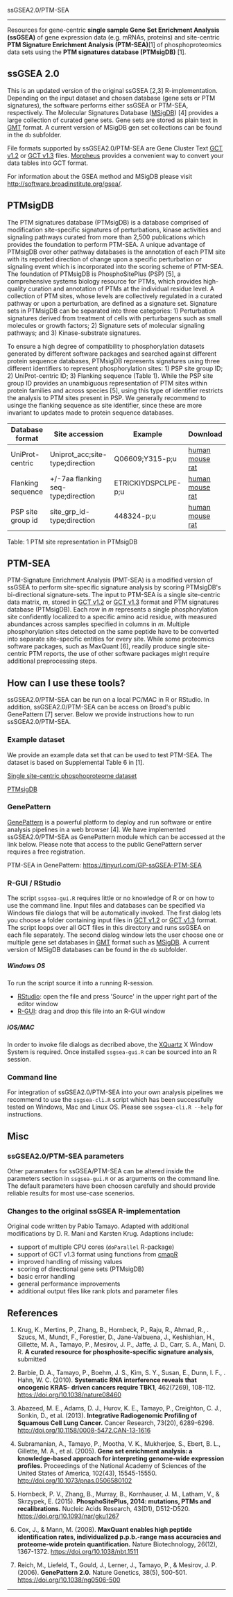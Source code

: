 ssGSEA2.0/PTM-SEA

***

Resources for gene-centric **single sample Gene Set Enrichment Analysis (ssGSEA)** of gene expression data (e.g. mRNAs, proteins) and site-centric **PTM Signature Enrichment Analysis (PTM-SEA)**[1] of phosphoproteomics data sets using the **PTM signatures database (PTMsigDB)** [1].

## ssGSEA 2.0
This is an updated version of the original ssGSEA [2,3] R-implementation. Depending on the input dataset and chosen database (gene sets or PTM signatures), the software performs either ssGSEA or PTM-SEA, respectively. The Molecular Signatures Database ([MSigDB](http://software.broadinstitute.org/gsea/msigdb/)) [4] provides a large collection of curated gene sets.  Gene sets are stored as plain text in  [GMT](https://software.broadinstitute.org/cancer/software/gsea/wiki/index.php/Data_formats#GMT:_Gene_Matrix_Transposed_file_format_.28.2A.gmt.29) format. A current version of MSigDB gen set collections can be found in the ```db``` subfolder.

File formats supported by ssGSEA2.0/PTM-SEA are Gene Cluster Text [GCT v1.2](https://software.broadinstitute.org/cancer/software/gsea/wiki/index.php/Data_formats#GCT:_Gene_Cluster_Text_file_format_.28.2A.gct.29) or [GCT v1.3](https://clue.io/connectopedia/gct_format) files. [Morpheus](https://software.broadinstitute.org/morpheus/) provides a convenient way to convert your data tables into GCT format.

For information about the GSEA method and MSigDB please visit http://software.broadinstitute.org/gsea/.


## PTMsigDB
The PTM signatures database (PTMsigDB) is a database comprised of modification site-specific signatures of perturbations, kinase activities and signaling pathways curated from more than 2,500 publications which provides the foundation to perform PTM-SEA. A unique advantage of PTMsigDB over other pathway databases is the annotation of each PTM site with its reported direction of change upon a specific perturbation or signaling event which is incorporated into the scoring scheme of PTM-SEA. The foundation of PTMsigDB is PhosphoSitePlus (PSP) [5], a comprehensive systems biology resource for PTMs, which provides high-quality curation and annotation of PTMs at the individual residue level. A collection of PTM sites, whose levels are collectively regulated in a curated pathway or upon a perturbation, are defined as a signature set. Signature sets in PTMsigDB can be separated into three categories: 1) Perturbation signatures derived from treatment of cells with perturbagens such as small molecules or growth factors; 2) Signature sets of molecular signaling pathways; and 3) Kinase-substrate signatures.

To ensure a high degree of compatibility to phosphorylation datasets generated by different software packages and searched against different protein sequence databases, PTMsigDB represents signatures using three different identifiers to represent phosphorylation sites: 1) PSP site group ID; 2) UniProt-centric ID; 3) Flanking sequence (Table 1). While the PSP site group ID provides an unambiguous representation of PTM sites within protein families and across species [5], using this type of identifier restricts the analysis to PTM sites present in PSP. We generally recommend to usinge the flanking sequence as site identifier, since these are more invariant to updates made to protein sequence databases.

| Database format   | Site accession | Example | Download
| ----------------- | -------------- | ------------ | -------------------
| UniProt-centric   | Uniprot_acc;site-type;direction | Q06609;Y315-p;u | [human](https://raw.githubusercontent.com/broadinstitute/ssGSEA2.0/master/db/ptm.sig.db.all.uniprot.human.v1.8.1.gmt)<br>[mouse](https://raw.githubusercontent.com/broadinstitute/ssGSEA2.0/master/db/ptm.sig.db.all.uniprot.mouse.v1.8.1.gmt)<br>[rat](https://raw.githubusercontent.com/broadinstitute/ssGSEA2.0/master/db/ptm.sig.db.all.uniprot.rat.v1.8.1.gmt)
| Flanking sequence | +/-7aa flanking seq-type;direction | ETRICKIYDSPCLPE-p;u | [human](https://raw.githubusercontent.com/broadinstitute/ssGSEA2.0/master/db/ptm.sig.db.all.flanking.human.v1.8.1.gmt)<br>[mouse](https://raw.githubusercontent.com/broadinstitute/ssGSEA2.0/master/db/ptm.sig.db.all.flanking.mouse.v1.8.1.gmt)<br>[rat](https://raw.githubusercontent.com/broadinstitute/ssGSEA2.0/master/db/ptm.sig.db.all.flanking.rat.v1.8.1.gmt)
| PSP site group id | site_grp_id-type;direction | 448324-p;u | [human](https://raw.githubusercontent.com/broadinstitute/ssGSEA2.0/master/db/ptm.sig.db.all.sitegrpid.human.v1.8.1.gmt)<br>[mouse](https://raw.githubusercontent.com/broadinstitute/ssGSEA2.0/master/db/ptm.sig.db.all.sitegrpid.mouse.v1.8.1.gmt)<br>[rat](https://raw.githubusercontent.com/broadinstitute/ssGSEA2.0/master/db/ptm.sig.db.all.sitegrpid.rat.v1.8.1.gmt)

Table: 1 PTM site representation in PTMsigDB


## PTM-SEA
PTM-Signature Enrichment Analysis (PMT-SEA) is a modified version of ssGSEA to perform site-specific signature analysis by scoring PTMsigDB's bi-directional signature-sets. The input to PTM-SEA is a single site-centric data matrix, *m*, stored in [GCT v1.2](https://software.broadinstitute.org/cancer/software/gsea/wiki/index.php/Data_formats#GCT:_Gene_Cluster_Text_file_format_.28.2A.gct.29) or [GCT v1.3](https://clue.io/connectopedia/gct_format)  format and PTM signatures database (PTMsigDB). Each row in *m* represents a single phosphorylation site confidently localized to a specific amino acid residue, with measured abundances across samples specified in columns in *m*. Multiple phosphorylation sites detected on the same peptide have to be converted into separate site-specific entities for every site. While some proteomics software packages, such as  MaxQuant [6], readily produce single site-centric PTM reports, the use of other software packages might require additional preprocessing steps.


## How can I use these tools?

ssGSEA2.0/PTM-SEA can be run on a local PC/MAC in R or RStudio. In addition, ssGSEA2.0/PTM-SEA can be access on Broad's public GenePattern [7] server. Below we provide instructions how to run ssSGEA2.0/PTM-SEA.

### Example dataset

We provide an example data set that can be used to test PTM-SEA. The dataset is based on Supplemental Table 6 in [1].

[Single site-centric phosphoproteome dataset](https://raw.githubusercontent.com/broadinstitute/ssGSEA2.0/master/example/PI3K_pert_logP_n2x23936.gct)

[PTMsigDB](https://raw.githubusercontent.com/broadinstitute/ssGSEA2.0/master/example/ptm.sig.db.all.flanking.human.v1.8.1.gmt)


### GenePattern
[GenePattern](http://software.broadinstitute.org/cancer/software/genepattern) is a powerful platform to deploy and run software or entire analysis pipelines in a web browser [4]. We have implemented ssGSEA2.0/PTM-SEA as GenePattern module which can be accessed at the link below. Please note that access to the public GenePattern server requires a free registration.

PTM-SEA in GenePattern: https://tinyurl.com/GP-ssGSEA-PTM-SEA

### R-GUI / RStudio
The script ```ssgsea-gui.R``` requires little or no knowledge of R or on how to use the command line. Input files and databases can be specified via Windows file dialogs that will be automatically invoked. The first dialog lets you choose a folder containing input files in [GCT v1.2](https://software.broadinstitute.org/cancer/software/gsea/wiki/index.php/Data_formats#GCT:_Gene_Cluster_Text_file_format_.28.2A.gct.29) or [GCT v1.3](https://clue.io/connectopedia/gct_format) format. The script loops over all GCT files in this directory and runs ssGSEA on each file separately. The second dialog window lets the user choose one or multiple gene set databases in [GMT](https://software.broadinstitute.org/cancer/software/gsea/wiki/index.php/Data_formats#GMT:_Gene_Matrix_Transposed_file_format_.28.2A.gmt.29) format such as [MSigDB](http://software.broadinstitute.org/gsea/msigdb/). A current version of MSigDB databases can be found in the ```db``` subfolder. 


##### **Windows OS**
To run the script source it into a running R-session.

- [RStudio](https://www.rstudio.com/products/rstudio/download/): open the file and press 'Source' in the upper right part of the editor window 
- [R-GUI](https://cran.r-project.org/bin/windows/base/): drag and drop this file into an R-GUI window

##### **iOS/MAC** 
In order to invoke file dialogs as decribed above, the [XQuartz](https://www.xquartz.org) X Window System is required. Once installed ```ssgsea-gui.R``` can be sourced into an R session.


### Command line
For integration of ssGSEA2.0/PTM-SEA into your own analysis pipelines we recommend to use the ```ssgsea-cli.R``` script which has been successfully tested on Windows, Mac and Linux OS. Please see ```ssgsea-cli.R --help``` for instructions.



## Misc

### ssGSEA2.0/PTM-SEA parameters

Other paramaters for ssGSEA/PTM-SEA can be altered inside the parameters section in ```ssgsea-gui.R``` or as arguments on the command line. The default parameters have been choosen carefully and should provide reliable results for most use-case scenerios. 


### Changes to the original ssGSEA R-implementation
Original code written by Pablo Tamayo. Adapted with additional modifications by D. R. Mani and Karsten Krug. Adaptions include:

- support of multiple CPU cores (```doParallel``` R-package)
- support of GCT v1.3 format using functions from [cmapR](https://github.com/cmap/cmapR)
- improved handling of missing values
- scoring of directional gene sets (PTMsigDB)
- basic error handling
- general performance improvements
- additional output files like rank plots and parameter files


## References
1.  Krug, K., Mertins, P., Zhang, B., Hornbeck, P., Raju, R., Ahmad, R., . Szucs, M., Mundt, F., Forestier, D., Jane-Valbuena, J., Keshishian, H., Gillette, M. A., Tamayo, P., Mesirov, J. P., Jaffe, J. D., Carr, S. A., Mani, D. R. **A curated resource for phosphosite-specific signature analysis**, submitted

1.  Barbie, D. A., Tamayo, P., Boehm, J. S., Kim, S. Y., Susan, E., Dunn, I. F., . Hahn, W. C. (2010). **Systematic RNA interference reveals that oncogenic KRAS- driven cancers require TBK1**, 462(7269), 108-112. https://doi.org/10.1038/nature08460

1. Abazeed, M. E., Adams, D. J., Hurov, K. E., Tamayo, P., Creighton, C. J., Sonkin, D., et al. (2013).
       **Integrative Radiogenomic Profiling of Squamous Cell Lung Cancer.** Cancer Research, 73(20), 6289-6298.
       http://doi.org/10.1158/0008-5472.CAN-13-1616

1. Subramanian, A., Tamayo, P., Mootha, V. K., Mukherjee, S., Ebert, B. L., Gillette, M. A., et al. (2005).
   **Gene set enrichment analysis: a knowledge-based approach for interpreting genome-wide expression profiles.**
  Proceedings of the National Academy of Sciences of the United States of America, 102(43), 15545-15550. http://doi.org/10.1073/pnas.0506580102

1. Hornbeck, P. V., Zhang, B., Murray, B., Kornhauser, J. M., Latham, V., & Skrzypek, E. (2015). **PhosphoSitePlus, 2014: mutations, PTMs and recalibrations.** Nucleic Acids Research, 43(D1), D512-D520. https://doi.org/10.1093/nar/gku1267
 

1. Cox, J., & Mann, M. (2008). **MaxQuant enables high peptide identification rates, individualized p.p.b.-range mass accuracies and proteome-wide protein quantification.** Nature Biotechnology, 26(12), 1367-1372. https://doi.org/10.1038/nbt.1511


1. Reich, M., Liefeld, T., Gould, J., Lerner, J., Tamayo, P., & Mesirov, J. P. (2006). **GenePattern 2.0.** Nature Genetics, 38(5), 500-501. https://doi.org/10.1038/ng0506-500

      

***
